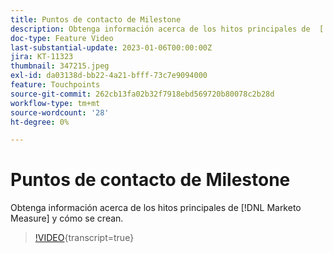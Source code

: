 ```yaml
---
title: Puntos de contacto de Milestone
description: Obtenga información acerca de los hitos principales de  [!DNL Marketo Measure]  y cómo se crean.
doc-type: Feature Video
last-substantial-update: 2023-01-06T00:00:00Z
jira: KT-11323
thumbnail: 347215.jpeg
exl-id: da03138d-bb22-4a21-bfff-73c7e9094000
feature: Touchpoints
source-git-commit: 262cb13fa02b32f7918ebd569720b80078c2b28d
workflow-type: tm+mt
source-wordcount: '28'
ht-degree: 0%

---
```


# Puntos de contacto de Milestone

Obtenga información acerca de los hitos principales de [!DNL Marketo Measure] y cómo se crean.

>[!VIDEO](https://video.tv.adobe.com/v/347215/?learn=on){transcript=true}
